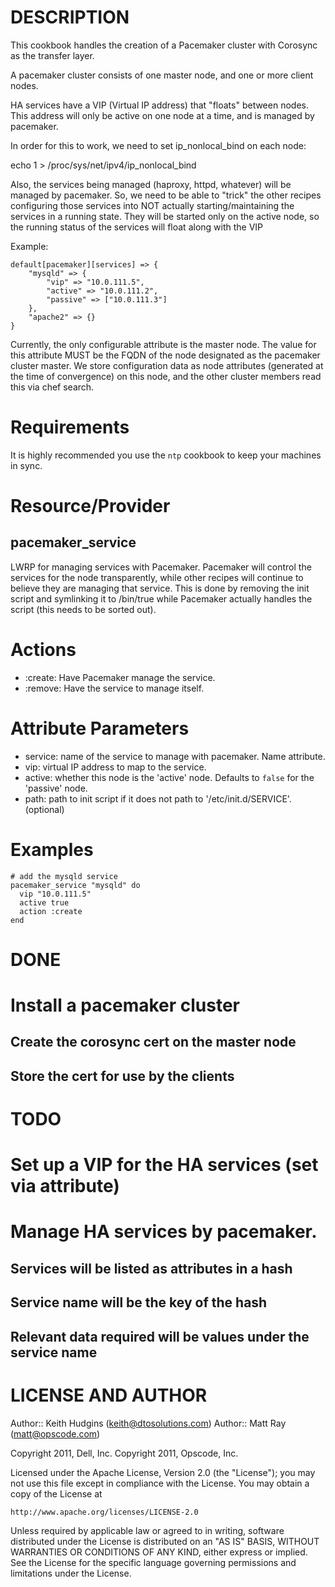 DESCRIPTION
===========
This cookbook handles the creation of a Pacemaker cluster with Corosync as the transfer layer.

A pacemaker cluster consists of one master node, and one or more client nodes.

HA services have a VIP (Virtual IP address) that "floats" between nodes. This address will only be active on one node at a time, and is managed by pacemaker.

In order for this to work, we need to set ip_nonlocal_bind on each node:

echo 1 > /proc/sys/net/ipv4/ip_nonlocal_bind

Also, the services being managed (haproxy, httpd, whatever) will be managed by pacemaker. So, we need to be able to "trick" the other recipes configuring those services into NOT actually starting/maintaining the services in a running state. They will be started only on the active node, so the running status of the services will float along with the VIP

Example:

    default[pacemaker][services] => {
        "mysqld" => {
            "vip" => "10.0.111.5",
            "active" => "10.0.111.2",
            "passive" => ["10.0.111.3"]
        },
        "apache2" => {}
    }


Currently, the only configurable attribute is the master node. The value for this attribute MUST be the FQDN of the node designated as the pacemaker cluster master. We store configuration data as node attributes (generated at the time of convergence) on this node, and the other cluster members read this via chef search.

Requirements
============
It is highly recommended you use the `ntp` cookbook to keep your machines in sync.

Resource/Provider
=================
pacemaker_service
---------------
LWRP for managing services with Pacemaker. Pacemaker will control the services for the node transparently, while other recipes will continue to believe they are managing that service. This is done by removing the init script and symlinking it to /bin/true while Pacemaker actually handles the script (this needs to be sorted out).

# Actions
- :create: Have Pacemaker manage the service.
- :remove: Have the service to manage itself.

# Attribute Parameters
- service: name of the service to manage with pacemaker. Name attribute.
- vip: virtual IP address to map to the service.
- active: whether this node is the 'active' node. Defaults to `false` for the 'passive' node.
- path: path to init script if it does not path to '/etc/init.d/SERVICE'. (optional)

# Examples
    # add the mysqld service
    pacemaker_service "mysqld" do
      vip "10.0.111.5"
      active true
      action :create
    end

DONE
====
# Install a pacemaker cluster
## Create the corosync cert on the master node
## Store the cert for use by the clients

TODO
====
# Set up a VIP for the HA services (set via attribute)
# Manage HA services by pacemaker.
## Services will be listed as attributes in a hash
## Service name will be the key of the hash
## Relevant data required will be values under the service name


LICENSE AND AUTHOR
==================

Author:: Keith Hudgins (<keith@dtosolutions.com>)
Author:: Matt Ray (<matt@opscode.com>)

Copyright 2011, Dell, Inc.
Copyright 2011, Opscode, Inc.

Licensed under the Apache License, Version 2.0 (the "License");
you may not use this file except in compliance with the License.
You may obtain a copy of the License at

    http://www.apache.org/licenses/LICENSE-2.0

Unless required by applicable law or agreed to in writing, software
distributed under the License is distributed on an "AS IS" BASIS,
WITHOUT WARRANTIES OR CONDITIONS OF ANY KIND, either express or implied.
See the License for the specific language governing permissions and
limitations under the License.
